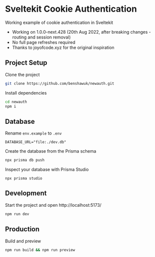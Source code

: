 # Sveltekit Cookie Authentication
Working example of cookie authentication in Sveltekit
- Working on 1.0.0-next.428  (20th Aug 2022, after breaking changes - routing and session removal)
- No full page refreshes required
- Thanks to joyofcode.xyz for the original inspiration


## Project Setup

Clone the project

```sh
git clone https://github.com/benshawuk/newauth.git
```

Install dependencies

```sh
cd newauth
npm i
```

## Database

Rename `env.example` to `.env`

```
DATABASE_URL="file:./dev.db"
```

Create the database from the Prisma schema

```sh
npx prisma db push
```

Inspect your database with Prisma Studio

```
npx prisma studio
```

## Development

Start the project and open http://localhost:5173/

```sh
npm run dev
```

## Production

Build and preview

```sh
npm run build && npm run preview
```
